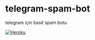 # telegram-spam-bot

telegram için basit spam botu

[![Heroku](https://www.herokucdn.com/deploy/button.svg)](https://heroku.com/deploy?template=https://github.com/devran6606/spammers)

